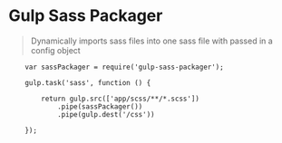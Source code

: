 Gulp Sass Packager
====================

> Dynamically imports sass files into one sass file with passed in a config object

		var sassPackager = require('gulp-sass-packager');

		gulp.task('sass', function () {

			return gulp.src(['app/scss/**/*.scss'])
				.pipe(sassPackager())
				.pipe(gulp.dest('/css'))

		});
